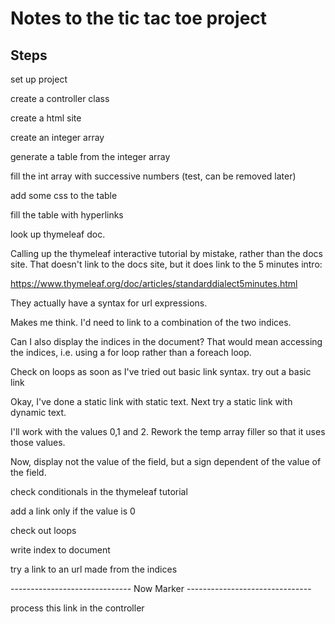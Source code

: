# Notes to the tic tac toe project

## Steps

set up project

create a controller class

create a html site

create an integer array

generate a table from the integer array

fill the int array with successive numbers (test, can be removed later)

add some css to the table

fill the table with hyperlinks

look up thymeleaf doc. 

Calling up the thymeleaf interactive tutorial by mistake, rather than the docs site. 
That doesn't link to the docs site, but it does link to the 5 minutes intro: 

https://www.thymeleaf.org/doc/articles/standarddialect5minutes.html

They actually have a syntax for url expressions.

Makes me think. I'd need to link to a combination of the two indices.

Can I also display the indices in the document? That would mean accessing the indices, i.e. using a for loop rather than a foreach loop.

Check on loops as soon as I've tried out basic link syntax.
try out a basic link

Okay, I've done a static link with static text. Next try a static link with dynamic text.

I'll work with the values 0,1 and 2. Rework the temp array filler so that it uses those values.

Now, display not the value of the field, but a sign dependent of the value of the field.

check conditionals in the thymeleaf tutorial

add a link only if the value is 0

check out loops

write index to document

try a link to an url made from the indices

------------------------------ Now Marker -------------------------------

process this link in the controller


